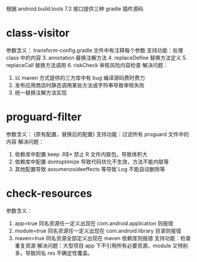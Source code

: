 根据 android.build.tools 7.2 接口提供三种 gradle 插件源码

# class-visitor 
参数含义： transform-config.gradle 文件中有注释每个参数
支持功能：处理 class 中的内容
   3. annotation 替换注解方法
   4. replaceDefine 替换方法定义
   5. replaceCall 替换方法调用
   6. riskCheck 审核风险内容检查
解决问题：
   1. 以 maven 方式提供的三方库中有 bug 编译源码费时费力
   2. 发布应用商店时静态调用某些方法或字符串导致审核失败
   3. 统一替换注解方法实现   

# proguard-filter
参数含义： {原有配置，替换后的配置}
支持功能：过滤所有 proguard 文件中的内容
解决问题：
   1. 依赖库中配置 keep .R$* 禁止 R 文件内联包，导致体积大
   2. 依赖库中配置 dontoptimize 导致代码优化不生效，方法不能内联等
   3. 其他配置导致 assumenosideeffects 等导致 Log 不能自动删除等

# check-resources
参数含义：
   1. app=true 同名资源任一定义出现在 com.android.application 则报错
   2. module=true 同名资源任一定义出现在 com.android.library 目录则报错
   3. maven=true 同名资源全部定义出现在 maven 依赖库则报错
支持功能：检查重复资源
解决问题：大型项目 app 下不引用所有必要资源，module 又特别多。导致同名 res 不确定性覆盖。
